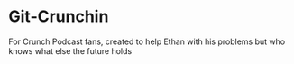 # Git-Crunchin
For Crunch Podcast fans, created to help Ethan with his problems but who knows what else the future holds
